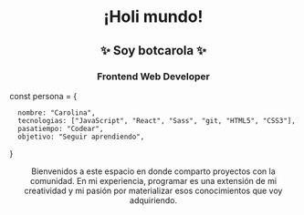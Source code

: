 <h1 align="center">¡Holi mundo!</h1>
<h2 align="center">✨ Soy botcarola ✨</h2>
<h3 align="center">Frontend Web Developer</h3>


<p>const persona = {
  
      nombre: "Carolina", 
      tecnologias: ["JavaScript", "React", "Sass", "git, "HTML5", "CSS3"],
      pasatiempo: "Codear",    
      objetivo: "Seguir aprendiendo",
}</p>

<p align="center">Bienvenidos a este espacio en donde comparto proyectos con la comunidad. En mi experiencia, programar es una extensión de mi creatividad y mi pasión por materializar esos conocimientos que voy adquiriendo.</p>





<!--
**botcarola/botcarola** is a ✨ _special_ ✨ repository because its `README.md` (this file) appears on your GitHub profile.

Here are some ideas to get you started:

- 🔭 I’m currently working on ...
- 🌱 I’m currently learning ...
- 👯 I’m looking to collaborate on ...
- 🤔 I’m looking for help with ...
- 💬 Ask me about ...
- 📫 How to reach me: ...
- 😄 Pronouns: ...
- ⚡ Fun fact: ...
-->
